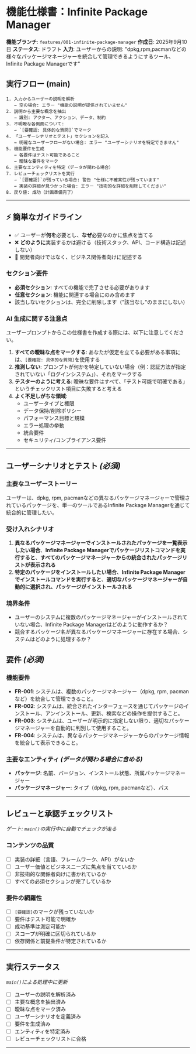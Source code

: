 # **機能仕様書：Infinite Package Manager**

**機能ブランチ**: `features/001-infinite-package-manager`
**作成日**: 2025年9月10日
**ステータス**: ドラフト
**入力**: ユーザーからの説明: "dpkg,rpm,pacmanなどの様々なパッケージマネージャーを統合して管理できるようにするツール、Infinite Package Managerです"

## **実行フロー (main)**

```
1. 入力からユーザーの説明を解析
   → 空の場合: エラー "機能の説明が提供されていません"
2. 説明から主要な概念を抽出
   → 識別: アクター、アクション、データ、制約
3. 不明瞭な各側面について:
   → `[要確認: 具体的な質問]`でマーク
4. 「ユーザーシナリオとテスト」セクションを記入
   → 明確なユーザーフローがない場合: エラー "ユーザーシナリオを特定できません"
5. 機能要件を生成
   → 各要件はテスト可能であること
   → 曖昧な要件をマーク
6. 主要なエンティティを特定（データが関わる場合）
7. レビューチェックリストを実行
   → `[要確認]`が残っている場合: 警告 "仕様に不確実性が残っています"
   → 実装の詳細が見つかった場合: エラー "技術的な詳細を削除してください"
8. 戻り値: 成功（計画準備完了）
```

---

## **⚡ 簡単なガイドライン**

- ✅ ユーザーが**何を**必要とし、**なぜ**必要なのかに焦点を当てる
- ❌ **どのように**実装するかは避ける（技術スタック、API、コード構造は記述しない）
- 👥 開発者向けではなく、ビジネス関係者向けに記述する

### **セクション要件**

- **必須セクション**: すべての機能で完了させる必要があります
- **任意セクション**: 機能に関連する場合にのみ含めます
- 該当しないセクションは、完全に削除します（"該当なし"のままにしない）

### **AI 生成に関する注意点**

ユーザープロンプトからこの仕様書を作成する際には、以下に注意してください。

1.  **すべての曖昧な点をマークする**: あなたが仮定を立てる必要がある事項には、`[要確認: 具体的な質問]`を使用する
2.  **推測しない**: プロンプトが何かを特定していない場合（例：認証方法が指定されていない「ログインシステム」）、それをマークする
3.  **テスターのように考える**: 曖昧な要件はすべて、「テスト可能で明確である」というチェックリスト項目に失敗すると考える
4.  **よく不足しがちな領域**:
    - ユーザータイプと権限
    - データ保持/削除ポリシー
    - パフォーマンス目標と規模
    - エラー処理の挙動
    - 統合要件
    - セキュリティ/コンプライアンス要件

---

## **ユーザーシナリオとテスト** _(必須)_

### **主要なユーザーストーリー**

ユーザーは、dpkg, rpm, pacmanなどの異なるパッケージマネージャーで管理されているパッケージを、単一のツールであるInfinite Package Managerを通じて統合的に管理したい。

### **受け入れシナリオ**

1.  **異なるパッケージマネージャーでインストールされたパッケージを一覧表示したい場合**、**Infinite Package Managerでパッケージリストコマンドを実行すると**、**すべてのパッケージマネージャーからの統合されたパッケージリストが表示される**
2.  **特定のパッケージをインストールしたい場合**、**Infinite Package Managerでインストールコマンドを実行すると**、**適切なパッケージマネージャーが自動的に選択され、パッケージがインストールされる**

### **境界条件**

- ユーザーのシステムに複数のパッケージマネージャーがインストールされていない場合、Infinite Package Managerはどのように動作するか？
- 競合するパッケージ名が異なるパッケージマネージャーに存在する場合、システムはどのように処理するか？

## **要件** _(必須)_

### **機能要件**

- **FR-001**: システムは、複数のパッケージマネージャー（dpkg, rpm, pacmanなど）を統合して管理できること。
- **FR-002**: システムは、統合されたインターフェースを通じてパッケージのインストール、アンインストール、更新、検索などの操作を提供すること。
- **FR-003**: システムは、ユーザーが明示的に指定しない限り、適切なパッケージマネージャーを自動的に判別して使用すること。
- **FR-004**: システムは、異なるパッケージマネージャーからのパッケージ情報を統合して表示できること。

### **主要なエンティティ** _(データが関わる場合に含める)_

- **パッケージ**: 名前、バージョン、インストール状態、所属パッケージマネージャー
- **パッケージマネージャー**: タイプ（dpkg, rpm, pacmanなど）、パス

---

## **レビューと承認チェックリスト**

_ゲート: `main()`の実行中に自動でチェックが走る_

### **コンテンツの品質**

- [ ] 実装の詳細（言語、フレームワーク、API）がないか
- [ ] ユーザー価値とビジネスニーズに焦点を当てているか
- [ ] 非技術的な関係者向けに書かれているか
- [ ] すべての必須セクションが完了しているか

### **要件の網羅性**

- [ ] `[要確認]`のマークが残っていないか
- [ ] 要件はテスト可能で明確か
- [ ] 成功基準は測定可能か
- [ ] スコープが明確に区切られているか
- [ ] 依存関係と前提条件が特定されているか

---

## **実行ステータス**

_`main()`による処理中に更新_

- [ ] ユーザーの説明を解析済み
- [ ] 主要な概念を抽出済み
- [ ] 曖昧な点をマーク済み
- [ ] ユーザーシナリオを定義済み
- [ ] 要件を生成済み
- [ ] エンティティを特定済み
- [ ] レビューチェックリストに合格

---